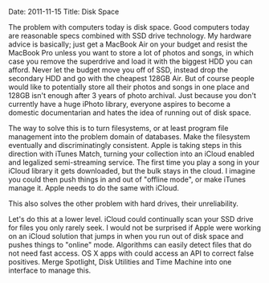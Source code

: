 Date: 2011-11-15
Title: Disk Space

The problem with computers today is disk space. Good computers today are reasonable specs combined with SSD drive technology. My hardware advice is basically; just get a MacBook Air on your budget and resist the MacBook Pro unless you want to store a lot of photos and songs, in which case you remove the superdrive and load it with the biggest HDD you can afford. Never let the budget move you off of SSD, instead drop the secondary HDD and go with the cheapest 128GB Air. But of course people would like to potentially store all their photos and songs in one place and 128GB isn't enough after 3 years of photo archival. Just because you don't currently have a huge iPhoto library, everyone aspires to become a domestic documentarian and hates the idea of running out of disk space. 

The way to solve this is to turn filesystems, or at least program file management into the problem domain of databases. Make the filesystem eventually and discriminatingly consistent. Apple is taking steps in this direction with iTunes Match, turning your collection into an iCloud enabled and legalized semi-streaming service. The first time you play a song in your iCloud library it gets downloaded, but the bulk stays in the cloud. I imagine you could then push things in and out of "offline mode", or make iTunes manage it. Apple needs to do the same with iCloud. 

This also solves the other problem with hard drives, their unreliability.

Let's do this at a lower level. iCloud could continually scan your SSD drive for files you only rarely seek. I would not be surprised if Apple were working on an iCloud solution that jumps in when you run out of disk space and pushes things to "online" mode. Algorithms can easily detect files that do not need fast access. OS X apps with could access an API to correct false positives. Merge Spotlight, Disk Utilities and Time Machine into one interface to manage this.


